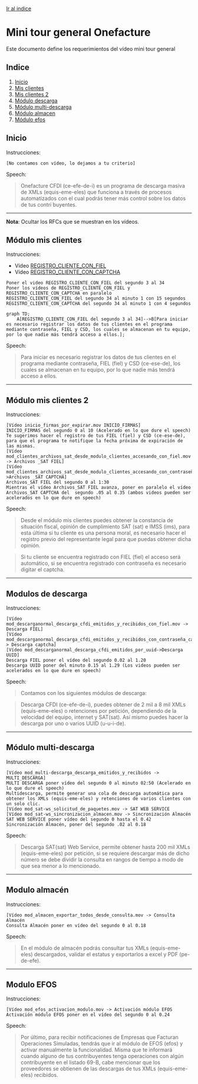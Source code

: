[Ir al indice](https://bitbucket.org/onefacture/requerimientos-videos-onefacture/src/master/README.md)
# Mini tour general Onefacture

Este documento define los requerimientos del vídeo mini tour general

## Indice

1. [Inicio](#inicio)
2. [Mis clientes](#modulo-mis-clientes)
3. [Mis clientes 2](#modulo-mis-clientes-2)
4. [Módulo descarga](#modulos-de-descarga)
5. [Módulo multi-descarga](#modulo-multi-descarga)
6. [Módulo almacen](#modulo-almacen)
7. [Módulo efos](#modulo-efos)

## Inicio <a name="inicio"></a>

Instrucciones:

`[No contamos con vídeo, lo dejamos a tu criterio]`

Speech:

> Onefacture CFDI (ce-efe-de-i) es un programa de descarga masiva de XMLs (equis-eme-eles) que funciona a través de procesos automatizados con el cual podrás tener más control sobre los datos de tus contri buyentes.

_________________

**Nota**: Ocultar los RFCs que se muestran en los vídeos.

## Módulo mis clientes <a name="modulo-mis-clientes"></a>

Instrucciones:

- Vídeo [REGISTRO_CLIENTE_CON_FIEL](https://onefacture-releases.nyc3.digitaloceanspaces.com/videos-onefacture/mod_clientes_registro_cliente_con_fiel.mov)
- Vídeo [REGISTRO_CLIENTE_CON_CAPTCHA](https://onefacture-releases.nyc3.digitaloceanspaces.com/videos-onefacture/mod_clientes_registro_cliente_con_contraseña_y_captcha.mov)

```
Poner el video REGISTRO_CLIENTE_CON_FIEL del segundo 3 al 34
Poner los vídeos de REGISTRO_CLIENTE_CON_FIEL y REGISTRO_CLIENTE_CON_CAPTCHA en paralelo
REGISTRO_CLIENTE_CON_FIEL del segundo 34 al minuto 1 con 15 segundos
REGISTRO_CLIENTE_CON_CAPTCHA del segundo 34 al minuto 1 con 4 segundos
```

```mermaid
graph TD;
    A[REGISTRO_CLIENTE_CON_FIEL del segundo 3 al 34]-->B[Para iniciar es necesario registrar los datos de tus clientes en el programa mediante contraseña, FIEL y CSD, los cuales se almacenan en tu equipo, por lo que nadie más tendrá acceso a ellos.];
```

Speech:

> Para iniciar es necesario registrar los datos de tus clientes en el programa mediante contraseña, FIEL (fiel) y CSD (ce-ese-de), los cuales se almacenan en tu equipo, por lo que nadie más tendrá acceso a ellos.
_________________

## Módulo mis clientes 2 <a name="modulo-mis-clientes-2"></a>

Instrucciones:

```
[Vídeo inicio_firmas_por_expirar.mov INICIO_FIRMAS]
INICIO_FIRMAS del segundo 0 al 10 (Acelerado en lo que dure el speech)
Te sugerimos hacer el registro de tus FIEL (fiel) y CSD (ce-ese-de), para que el programa te notifique la fecha próxima de expiración de las mismas.
[Vídeo mod_clientes_archivos_sat_desde_modulo_clientes_accesando_con_fiel.mov -> Archivos _SAT FIEL]
[Vídeo mod_clientes_archivos_sat_desde_modulo_clientes_accesando_con_contraseña_captcha.mov->Archivos _SAT CAPTCHA]
Archivos_SAT FIEL del segundo 0 al 1:30
Mientras el vídeo Archivos_SAT FIEL avanza, poner en paralelo el vídeo Archivos_SAT CAPTCHA del  segundo .05 al 0.35 (ambos videos pueden ser acelerados en lo que dure en speech)
```

Speech:

> Desde el módulo mis clientes puedes obtener la constancia de situación fiscal, opinión de cumplimiento SAT (sat) e IMSS (ims), para esta última si tu cliente es una persona moral, es necesario hacer el registro previo del representante legal para que puedas obtener dicha opinión.

> Si tu cliente se encuentra registrado con FIEL (fiel) el acceso será automático, si se encuentra registrado con contraseña es necesario digitar el captcha.
_________________

## Modulos de descarga <a name="modulo-de-descarga"></a>

Instrucciones:

```
[Vídeo mod_descarganormal_descarga_cfdi_emitidos_y_recibidos_con_fiel.mov -> Descarga FIEL]
[Vídeo mod_descarganormal_descarga_cfdi_emitidos_y_recibidos_con_contraseña_captcha.mov-> Descarga captcha]
[Vídeo mod_descarganormal_descarga_cfdi_emitidos_por_uuid->Descarga UUID]
Descarga FIEL poner el vídeo del segundo 0.02 al 1.20
Descarga UUID poner del minuto 0.15 al 1.29 (Los videos pueden ser acelerados en lo que dure en speech)
```

Speech:

> Contamos con los siguientes módulos de descarga:

> Descarga CFDI (ce-efe-de-i), puedes obtener de 2 mil a 8 mil XMLs (equis-eme-eles) o retenciones por petición, dependiendo de la velocidad del equipo, internet y SAT(sat). Así mismo puedes hacer la descarga por uno o varios UUID (u-u-i-de).
_________________

## Módulo multi-descarga <a name="modulo-multi-descarga"></a>

Instrucciones:

```
[Vídeo mod_multi-descarga_descarga_emitidos_y_recibidos -> MULTI_DESCARGA]
MULTI DESCARGA poner vídeo del segundo 0 al minuto 02:50 (Acelerado en lo que dure el speech)
Multidescarga, permite generar una cola de descarga automática para obtener los XMLs (equis-eme-eles) y retenciones de varios clientes con un solo clic.
[Vídeo mod_sat-ws_solicitud_de_paquetes.mov -> SAT WEB SERVICE
[Vídeo mod_sat-ws_sincronizacion_almacen.mov -> Sincronización Almacén
SAT WEB SERVICE poner vídeo del segundo 0 hasta el 0.42
Sincronización Almacén, poner del segundo .02 al 0.18
```

Speech:

> Descarga SAT(sat) Web Service, permite obtener hasta 200 mil XMLs (equis-eme-eles) por petición, si se requiere descargar más de dicho número se debe dividir la consulta en rangos de tiempo a modo de que sea menor a lo mencionado.
_________________

## Modulo almacén <a name="modulo-almacen"></a>

Instrucciones:

```
[Vídeo mod_almacen_exportar_todos_desde_consulta.mov -> Consulta Almacén
Consulta Almacén poner en vídeo del segundo 0 al 0.18
```

Speech:

> En el módulo de almacén podrás consultar tus XMLs (equis-eme-eles) descargados, validar el estatus y exportarlos a excel y PDF (pe-de-efe).
_________________

## Modulo EFOS <a name="modulo-efos"></a>

Instrucciones:

```
[Vídeo mod_efos_activacion_modulo.mov -> Activación módulo EFOS
Activación módulo EFOS poner en el vídeo del segundo 0 al 0.24
```

Speech:

> Por último, para recibir notificaciones de Empresas que Facturan Operaciones Simuladas, tendrás que ir al módulo de EFOS (efos)  y activar manualmente la funcionalidad. Misma que te informará cuando alguno de tus contribuyentes tenga operaciones con algún contribuyente en el listado 69-B, cabe mencionar que los proveedores se obtienen de las descargas de tus XMLs (equis-eme-eles) recibidos.

